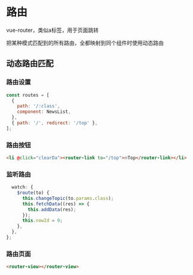 # 路由
vue-router，类似a标签，用于页面跳转

把某种模式匹配到的所有路由，全都映射到同个组件时使用动态路由

## 动态路由匹配
### 路由设置
``` javascript
const routes = [
  {
    path: '/:class',
    component: NewsList,
  },
  { path: '/', redirect: '/top' },
];
```
### 路由按钮
``` html
<li @click="clearDa"><router-link to="/top">🔥Top</router-link></li>
```

### 监听路由
``` javascript
  watch: {
    $route(to) {
      this.changeTopic(to.params.class);
      this.fetchData((res) => {
        this.addData(res);
      });
      this.nowId = 0;
    },
  },
};
```

### 路由页面
``` html
<router-view></router-view>
```